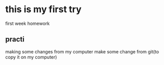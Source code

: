 
# this is my first try 
first week homework
## practi
making some changes from my computer
make some change from git(to copy it on my computer)


